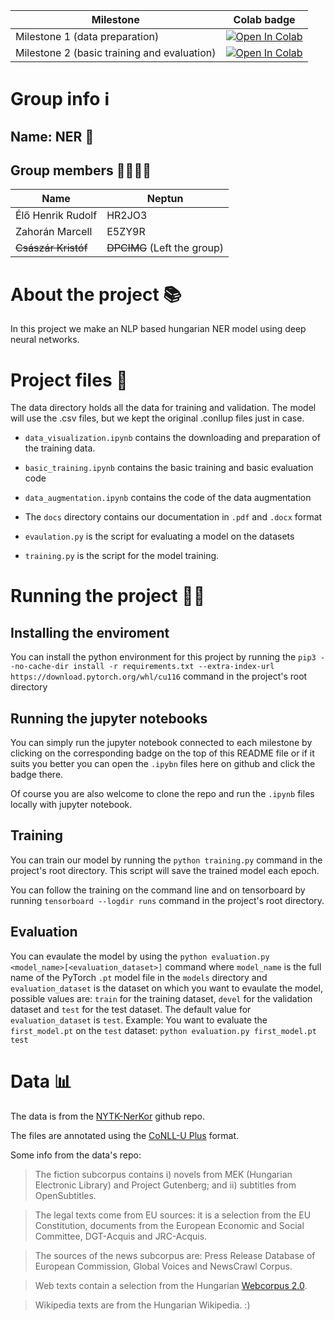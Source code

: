|Milestone|Colab badge|
| ----------- | ----------- |
| Milestone 1 (data preparation)     | [![Open In Colab](https://colab.research.google.com/assets/colab-badge.svg)](https://colab.research.google.com/github/Henya14/deep-learning-ner/blob/main/data_visualization.ipynb) |
| Milestone 2  (basic training and evaluation)      | [![Open In Colab](https://colab.research.google.com/assets/colab-badge.svg)](https://colab.research.google.com/github/Henya14/deep-learning-ner/blob/main/basic_training.ipynb) |


# Group info ℹ

## Name: NER 💸
## Group members 👨‍👨‍👦‍👦
| Name      | Neptun |
| ----------- | ----------- |
| Élő Henrik Rudolf      | HR2JO3 |
| Zahorán Marcell        | E5ZY9R |
| ~~Császár Kristóf~~       | ~~DPCIMG~~ (Left the group)  |

# About the project 📚
In this project we make an NLP based hungarian NER model using deep neural networks.

# Project files 📃
The data directory holds all the data for training and validation. The model will use the .csv files, but we kept the original .conllup files just in case. 

- `data_visualization.ipynb` contains the downloading and preparation of the training data.
- `basic_training.ipynb` contains the basic training and basic evaluation code

- `data_augmentation.ipynb` contains the code of the data augmentation

- The `docs` directory contains our documentation in `.pdf` and `.docx` format 

- `evaulation.py` is the script for evaluating a model on the datasets

- `training.py` is the script for the model training.

# Running the project 🏃‍♂️
## Installing the enviroment
You can install the python environment for this project by running the `pip3 --no-cache-dir install -r requirements.txt --extra-index-url https://download.pytorch.org/whl/cu116` command in the project's root directory
## Running the jupyter notebooks
You can simply run the jupyter notebook connected to each milestone by clicking on the corresponding badge on the top of this README file or if it suits you better you can open the `.ipybn` files here on github and click the badge there. 

Of course you are also welcome to clone the repo and run the `.ipynb` files locally with jupyter notebook.

## Training
You can train our model by running the `python training.py` command in the project's root directory.
This script will save the trained model each epoch.  

You can follow the training on the command line and on tensorboard by running `tensorboard --logdir runs` command in the project's root directory. 

## Evaluation
You can evaulate the model by using the `python evaluation.py <model_name>[<evaluation_dataset>]` command where `model_name` is the full name of the PyTorch `.pt` model file in the `models` directory and `evaluation_dataset` is the dataset on which you want to evaulate the model, possible values are: `train` for the training dataset, `devel` for the validation dataset and `test` for the test dataset. The default value for `evaluation_dataset` is `test`.
Example:
You want to evaluate the `first_model.pt` on the `test` dataset: `python evaluation.py first_model.pt test`


# Data 📊
The data is from the [NYTK-NerKor](https://github.com/nytud/NYTK-NerKor) github repo. 

The files are annotated using the [CoNLL-U Plus](https://universaldependencies.org/ext-format.html) format.

Some info from the data's repo:

> The fiction subcorpus contains i) novels from MEK (Hungarian Electronic Library) and Project Gutenberg; and ii) subtitles from OpenSubtitles.

> The legal texts come from EU sources: it is a selection from the EU Constitution, documents from the European Economic and Social Committee, DGT-Acquis and JRC-Acquis.

> The sources of the news subcorpus are: Press Release Database of European Commission, Global Voices and NewsCrawl Corpus.

> Web texts contain a selection from the Hungarian [Webcorpus 2.0](https://hlt.bme.hu/en/resources/webcorpus2).

> Wikipedia texts are from the Hungarian Wikipedia. :)



